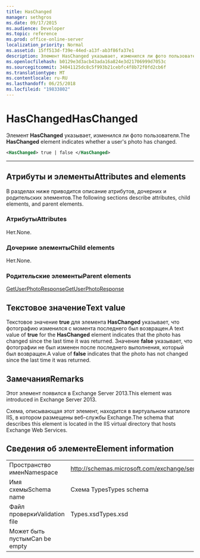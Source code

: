 ```yaml
---
title: HasChanged
manager: sethgros
ms.date: 09/17/2015
ms.audience: Developer
ms.topic: reference
ms.prod: office-online-server
localization_priority: Normal
ms.assetid: 15ff513d-f39e-44ed-a13f-ab3f86fa37e1
description: Элемент HasChanged указывает, изменился ли фото пользователя.
ms.openlocfilehash: b0129e3d3acb43ada16a824e3d21706999d7053c
ms.sourcegitcommit: 34041125dc8c5f993b21cebfc4f8b72f0fd2cb6f
ms.translationtype: MT
ms.contentlocale: ru-RU
ms.lasthandoff: 06/25/2018
ms.locfileid: "19833802"
---
```

# <a name="haschanged"></a><span data-ttu-id="12201-103">HasChanged</span><span class="sxs-lookup"><span data-stu-id="12201-103">HasChanged</span></span>

<span data-ttu-id="12201-104">Элемент **HasChanged** указывает, изменился ли фото пользователя.</span><span class="sxs-lookup"><span data-stu-id="12201-104">The **HasChanged** element indicates whether a user's photo has changed.</span></span> 
  
```XML
<HasChanged> true | false </HasChanged>
```

 ****
## <a name="attributes-and-elements"></a><span data-ttu-id="12201-105">Атрибуты и элементы</span><span class="sxs-lookup"><span data-stu-id="12201-105">Attributes and elements</span></span>

<span data-ttu-id="12201-106">В разделах ниже приводится описание атрибутов, дочерних и родительских элементов.</span><span class="sxs-lookup"><span data-stu-id="12201-106">The following sections describe attributes, child elements, and parent elements.</span></span>
  
### <a name="attributes"></a><span data-ttu-id="12201-107">Атрибуты</span><span class="sxs-lookup"><span data-stu-id="12201-107">Attributes</span></span>

<span data-ttu-id="12201-108">Нет.</span><span class="sxs-lookup"><span data-stu-id="12201-108">None.</span></span>
  
### <a name="child-elements"></a><span data-ttu-id="12201-109">Дочерние элементы</span><span class="sxs-lookup"><span data-stu-id="12201-109">Child elements</span></span>

<span data-ttu-id="12201-110">Нет.</span><span class="sxs-lookup"><span data-stu-id="12201-110">None.</span></span>
  
### <a name="parent-elements"></a><span data-ttu-id="12201-111">Родительские элементы</span><span class="sxs-lookup"><span data-stu-id="12201-111">Parent elements</span></span>

[<span data-ttu-id="12201-112">GetUserPhotoResponse</span><span class="sxs-lookup"><span data-stu-id="12201-112">GetUserPhotoResponse</span></span>](getuserphotoresponse.md)
  
## <a name="text-value"></a><span data-ttu-id="12201-113">Текстовое значение</span><span class="sxs-lookup"><span data-stu-id="12201-113">Text value</span></span>

<span data-ttu-id="12201-114">Текстовое значение **true** для элемента **HasChanged** указывает, что фотографию изменился с момента последнего был возвращен.</span><span class="sxs-lookup"><span data-stu-id="12201-114">A text value of **true** for the **HasChanged** element indicates that the photo has changed since the last time it was returned.</span></span> <span data-ttu-id="12201-115">Значение **false** указывает, что фотографии не был изменен после последнего выполнения, который был возвращен.</span><span class="sxs-lookup"><span data-stu-id="12201-115">A value of **false** indicates that the photo has not changed since the last time it was returned.</span></span> 
  
## <a name="remarks"></a><span data-ttu-id="12201-116">Замечания</span><span class="sxs-lookup"><span data-stu-id="12201-116">Remarks</span></span>

<span data-ttu-id="12201-117">Этот элемент появился в Exchange Server 2013.</span><span class="sxs-lookup"><span data-stu-id="12201-117">This element was introduced in Exchange Server 2013.</span></span>
  
<span data-ttu-id="12201-118">Схема, описывающая этот элемент, находится в виртуальном каталоге IIS, в котором размещены веб-службы Exchange.</span><span class="sxs-lookup"><span data-stu-id="12201-118">The schema that describes this element is located in the IIS virtual directory that hosts Exchange Web Services.</span></span>
  
## <a name="element-information"></a><span data-ttu-id="12201-119">Сведения об элементе</span><span class="sxs-lookup"><span data-stu-id="12201-119">Element information</span></span>

|||
|:-----|:-----|
|<span data-ttu-id="12201-120">Пространство имен</span><span class="sxs-lookup"><span data-stu-id="12201-120">Namespace</span></span>  <br/> |http://schemas.microsoft.com/exchange/services/2006/types  <br/> |
|<span data-ttu-id="12201-121">Имя схемы</span><span class="sxs-lookup"><span data-stu-id="12201-121">Schema name</span></span>  <br/> |<span data-ttu-id="12201-122">Схема Types</span><span class="sxs-lookup"><span data-stu-id="12201-122">Types schema</span></span>  <br/> |
|<span data-ttu-id="12201-123">Файл проверки</span><span class="sxs-lookup"><span data-stu-id="12201-123">Validation file</span></span>  <br/> |<span data-ttu-id="12201-124">Types.xsd</span><span class="sxs-lookup"><span data-stu-id="12201-124">Types.xsd</span></span>  <br/> |
|<span data-ttu-id="12201-125">Может быть пустым</span><span class="sxs-lookup"><span data-stu-id="12201-125">Can be empty</span></span>  <br/> ||
   


